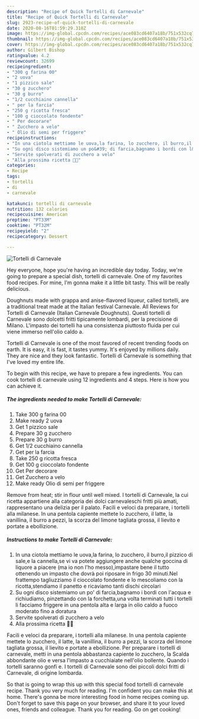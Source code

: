 ```yaml
---
description: "Recipe of Quick Tortelli di Carnevale"
title: "Recipe of Quick Tortelli di Carnevale"
slug: 2923-recipe-of-quick-tortelli-di-carnevale
date: 2020-08-16T01:59:29.318Z
image: https://img-global.cpcdn.com/recipes/ace083cd6407a18b/751x532cq70/tortelli-di-carnevale-recipe-main-photo.jpg
thumbnail: https://img-global.cpcdn.com/recipes/ace083cd6407a18b/751x532cq70/tortelli-di-carnevale-recipe-main-photo.jpg
cover: https://img-global.cpcdn.com/recipes/ace083cd6407a18b/751x532cq70/tortelli-di-carnevale-recipe-main-photo.jpg
author: Gilbert Bishop
ratingvalue: 4.2
reviewcount: 32699
recipeingredient:
- "300 g farina 00"
- "2 uova"
- "1 pizzico sale"
- "30 g zucchero"
- "30 g burro"
- "1/2 cucchiaino cannella"
- " per la farcia"
- "250 g ricotta fresca"
- "100 g cioccolato fondente"
- " Per decorare"
- " Zucchero a velo"
- " Olio di semi per friggere"
recipeinstructions:
- "In una ciotola mettiamo le uova,la farina, lo zucchero, il burro,il pizzico di sale,e la cannella,se vi va potete aggiungere anche qualche goccina di liquore a piacere (ma io non l&#39;ho messo),impastare bene il tutto ottenendo un impasto che dovrà poi riposare in frigo 30 minuti.Nel frattempo tagliuzziamo il cioccolato fondente e lo mescoliamo con la ricotta,stendiamo il panetto e ricaviamo tanti dischi circolari"
- "Su ogni disco sistemiamo un po&#39; di farcia,bagnamo i bordi con l&#39;acqua e richiudiamo, pinzettando con la forchetta,una volta terminati tutti i tortelli li facciamo friggere in una pentola alta e larga in olio caldo a fuoco moderato fino a doratura"
- "Servite spolverati di zucchero a velo"
- "Alla prossima ricetta 👩‍🍳"
categories:
- Recipe
tags:
- tortelli
- di
- carnevale

katakunci: tortelli di carnevale 
nutrition: 132 calories
recipecuisine: American
preptime: "PT33M"
cooktime: "PT32M"
recipeyield: "2"
recipecategory: Dessert

---
```



![Tortelli di Carnevale](https://img-global.cpcdn.com/recipes/ace083cd6407a18b/751x532cq70/tortelli-di-carnevale-recipe-main-photo.jpg)

Hey everyone, hope you're having an incredible day today. Today, we're going to prepare a special dish, tortelli di carnevale. One of my favorites food recipes. For mine, I'm gonna make it a little bit tasty. This will be really delicious.

Doughnuts made with grappa and anise-flavored liqueur, called tortelli, are a traditional treat made at the Italian festival Carnevale. All Reviews for Tortelli di Carnevale (Italian Carnevale Doughnuts). Questi tortelli di Carnevale sono dolcetti fritti tipicamente lombardi, per la precisione di Milano. L&#39;impasto dei tortelli ha una consistenza piuttosto fluida per cui viene immerso nell&#39;olio caldo a.

Tortelli di Carnevale is one of the most favored of recent trending foods on earth. It is easy, it is fast, it tastes yummy. It's enjoyed by millions daily. They are nice and they look fantastic. Tortelli di Carnevale is something that I've loved my entire life.


To begin with this recipe, we have to prepare a few ingredients. You can cook tortelli di carnevale using 12 ingredients and 4 steps. Here is how you can achieve it.

<!--inarticleads1-->

##### The ingredients needed to make Tortelli di Carnevale:

1. Take 300 g farina 00
1. Make ready 2 uova
1. Get 1 pizzico sale
1. Prepare 30 g zucchero
1. Prepare 30 g burro
1. Get 1/2 cucchiaino cannella
1. Get  per la farcia
1. Take 250 g ricotta fresca
1. Get 100 g cioccolato fondente
1. Get  Per decorare
1. Get  Zucchero a velo
1. Make ready  Olio di semi per friggere


Remove from heat; stir in flour until well mixed. I tortelli di Carnevale, la cui ricetta appartiene alla categoria dei dolci carnevaleschi fritti più amati, rappresentano una delizia per il palato. Facili e veloci da preparare, i tortelli alla milanese. In una pentola capiente mettete lo zucchero, il latte, la vanillina, il burro a pezzi, la scorza del limone tagliata grossa, il lievito e portate a ebollizione. 

<!--inarticleads2-->

##### Instructions to make Tortelli di Carnevale:

1. In una ciotola mettiamo le uova,la farina, lo zucchero, il burro,il pizzico di sale,e la cannella,se vi va potete aggiungere anche qualche goccina di liquore a piacere (ma io non l&#39;ho messo),impastare bene il tutto ottenendo un impasto che dovrà poi riposare in frigo 30 minuti.Nel frattempo tagliuzziamo il cioccolato fondente e lo mescoliamo con la ricotta,stendiamo il panetto e ricaviamo tanti dischi circolari
1. Su ogni disco sistemiamo un po&#39; di farcia,bagnamo i bordi con l&#39;acqua e richiudiamo, pinzettando con la forchetta,una volta terminati tutti i tortelli li facciamo friggere in una pentola alta e larga in olio caldo a fuoco moderato fino a doratura
1. Servite spolverati di zucchero a velo
1. Alla prossima ricetta 👩‍🍳


Facili e veloci da preparare, i tortelli alla milanese. In una pentola capiente mettete lo zucchero, il latte, la vanillina, il burro a pezzi, la scorza del limone tagliata grossa, il lievito e portate a ebollizione. Per preparare i tortelli di carnevale, metti in una pentola abbastanza capiente lo zucchero, la Scalda abbondante olio e versa l&#39;impasto a cucchiaiate nell&#39;olio bollente. Quando i tortelli saranno gonfi e. I tortelli di Carnevale sono dei piccoli dolci fritti di Carnevale, di origine lombarda. 

So that is going to wrap this up with this special food tortelli di carnevale recipe. Thank you very much for reading. I'm confident you can make this at home. There's gonna be more interesting food in home recipes coming up. Don't forget to save this page on your browser, and share it to your loved ones, friends and colleague. Thank you for reading. Go on get cooking!
